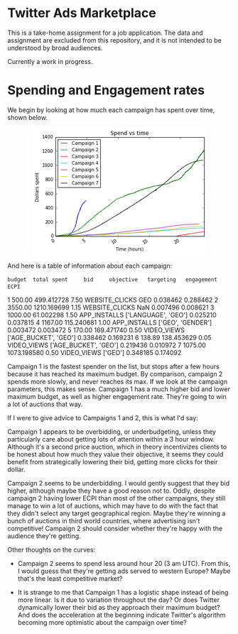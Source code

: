 # Twitter Ads Marketplace

This is a take-home assignment for a job application.  The data and assignment are excluded from this repository, and it is not intended to be understood by broad audiences.

Currently a work in progress.

# Spending and Engagement rates

We begin by looking at how much each campaign has spent over time, shown below.

<div align="center"><img src="Images/spend vs time.png" alt="Spend vs time"></div>

And here is a table of information about each campaign:

 	budget 	total spent 	bid 	objective 	targeting 	engagement 	ECPI
1 	500.00 	499.412728 	7.50 	WEBSITE_CLICKS 	GEO 	0.038462 	0.288462
2 	3550.00 	1210.169699 	1.15 	WEBSITE_CLICKS 	NaN 	0.007496 	0.008621
3 	1000.00 	61.002298 	1.50 	APP_INSTALLS 	['LANGUAGE', 'GEO'] 	0.025210 	0.037815
4 	1167.00 	115.240681 	1.00 	APP_INSTALLS 	['GEO', 'GENDER'] 	0.003472 	0.003472
5 	170.00 	169.471740 	0.50 	VIDEO_VIEWS 	['AGE_BUCKET', 'GEO'] 	0.338462 	0.169231
6 	138.89 	138.453629 	0.05 	VIDEO_VIEWS 	['AGE_BUCKET', 'GEO'] 	0.219436 	0.010972
7 	1075.00 	1073.198580 	0.50 	VIDEO_VIEWS 	['GEO'] 	0.348185 	0.174092

Campaign 1 is the fastest spender on the list, but stops after a few hours because it has reached its maximum budget.  By comparison, campaign 2 spends more slowly, and never reaches its max.  If we look at the campaign parameters, this makes sense.  Campaign 1 has a much higher bid and lower maximum budget, as well as higher engagement rate.  They're going to win a lot of auctions that way.

If I were to give advice to Campaigns 1 and 2, this is what I'd say:

Campaign 1 appears to be overbidding, or underbudgeting, unless they particularly care about getting lots of attention within a 3 hour window.  Although it's a second price auction, which in theory incentivizes clients to be honest about how much they value their objective, it seems they could benefit from strategically lowering their bid, getting more clicks for their dollar.

Campaign 2 seems to be underbidding.  I would gently suggest that they bid higher, although maybe they have a good reason not to.  Oddly, despite campaign 2 having lower ECPI than most of the other campaigns, they still manage to win a lot of auctions, which may have to do with the fact that they didn't select any target geographical region.  Maybe they're winning a bunch of auctions in third world countries, where advertising isn't competitive!  Campaign 2 should consider whether they're happy with the audience they're getting.

Other thoughts on the curves:

- Campaign 2 seems to spend less around hour 20 (3 am UTC).  From this, I would guess that they're getting ads served to western Europe?  Maybe that's the least competitive market?

- It is strange to me that Campaign 1 has a logistic shape instead of being more linear.  Is it due to variation throughout the day?  Or does Twitter dynamically lower their bid as they approach their maximum budget?  And does the acceleration at the beginning indicate Twitter's algorithm becoming more optimistic about the campaign over time?